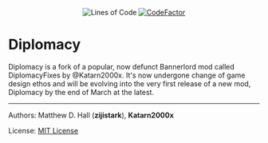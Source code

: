 <p align="center">
	<img src="https://tokei.rs/b1/github/DiplomacyTeam/Diplomacy?category=code" alt="Lines of Code"/>
	<a href="https://www.codefactor.io/repository/github/diplomacyteam/diplomacy"><img src="https://www.codefactor.io/repository/github/diplomacyteam/diplomacy/badge" alt="CodeFactor"/></a>
</p>

# Diplomacy

Diplomacy is a fork of a popular, now defunct Bannerlord mod called DiplomacyFixes by @Katarn2000x. It's now undergone change of game design ethos and will be evolving into the very first release of a new mod, Diplomacy by the end of March at the latest.

---

Authors: Matthew D. Hall (**zijistark**), **Katarn2000x**

License: [MIT License](LICENSE)
